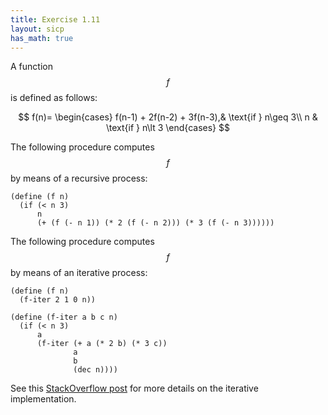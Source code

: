 ```yaml
---
title: Exercise 1.11
layout: sicp
has_math: true
---
```


A function $$f$$ is defined as follows:

$$
    f(n)=
\begin{cases}
    f(n-1) + 2f(n-2) + 3f(n-3),& \text{if } n\geq 3\\
    n & \text{if } n\lt 3
\end{cases}
$$

The following procedure computes $$f$$ by means of a recursive process:

```racket
(define (f n)
  (if (< n 3)
      n
      (+ (f (- n 1)) (* 2 (f (- n 2))) (* 3 (f (- n 3))))))
```

The following procedure computes $$f$$ by means of an iterative process:

```racket
(define (f n)
  (f-iter 2 1 0 n))

(define (f-iter a b c n)
  (if (< n 3)
      a
      (f-iter (+ a (* 2 b) (* 3 c))
              a
              b
              (dec n))))
```

See this [StackOverflow post](https://stackoverflow.com/questions/2365993/no-idea-how-to-solve-sicp-exercise-1-11) for more details on the iterative implementation.
